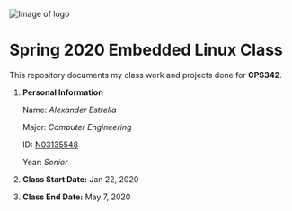 ![Image of logo](https://www.newpaltz.edu/media/identity/logos/newpaltzlogo.jpg)

# Spring 2020 Embedded Linux Class

This repository documents my class work and projects done for **CPS342**.

1. **Personal Information**

    Name: *Alexander Estrella*
    
    Major: *Computer Engineering*
    
    ID: [N03135548](https://github.com/bigE163)
    
    Year: *Senior*
    
2. **Class Start Date:** Jan 22, 2020

3. **Class End Date:** May 7, 2020
    
